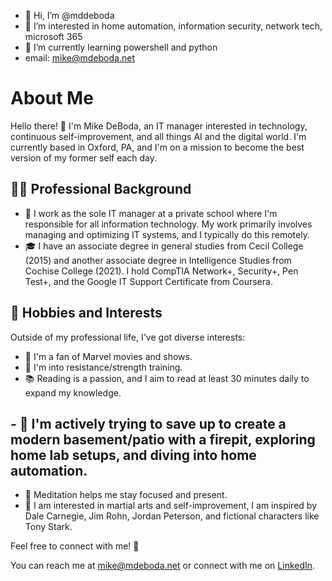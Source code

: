 - 👋 Hi, I’m @mddeboda
- 👀 I’m interested in home automation, information security, network tech, microsoft 365
- 🌱 I’m currently learning powershell and python
- email: mike@mdeboda.net
# About Me

Hello there! 👋 I'm Mike DeBoda, an IT manager interested in technology, continuous self-improvement, and all things  AI and the digital world. I'm currently based in Oxford, PA, and I'm on a mission to become the best version of my former self each day.

## 🧑‍💻 Professional Background

- 🏢 I work as the sole IT manager at a private school where I'm responsible for all information technology. My work primarily involves managing and optimizing IT systems, and I typically do this remotely.
- 🎓 I have an associate degree in general studies from Cecil College (2015) and another associate degree in Intelligence Studies from Cochise College (2021). I hold CompTIA Network+, Security+, Pen Test+, and the Google IT Support Certificate from Coursera.


## 🌟 Hobbies and Interests

Outside of my professional life, I've got diverse interests:

- 🎥 I'm a fan of Marvel movies and shows.
- 💪 I'm into resistance/strength training.
- 📚 Reading is a passion, and I aim to read at least 30 minutes daily to expand my knowledge.
## - 🏡 I'm actively trying to save up to create a modern basement/patio with a firepit, exploring home lab setups, and diving into home automation.
- 🧘 Meditation helps me stay focused and present.
- 🥋 I am interested in martial arts and self-improvement, I am inspired by Dale Carnegie, Jim Rohn, Jordan Peterson, and fictional characters like Tony Stark.

Feel free to connect with me! 🚀

You can reach me at [mike@mdeboda.net](mailto:mike@mdeboda.net) or connect with me on [LinkedIn](https://www.linkedin.com/in/michaelddeboda/).

<!---
mddeboda/mddeboda is a ✨ special ✨ repository because its `README.md` (this file) appears on your GitHub profile.
You can click the Preview link to take a look at your changes.
--->
